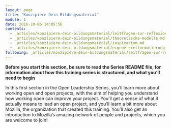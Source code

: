 ```yaml
---
layout: page
title: "Konzipiere Dein Bildungsmaterial"
module: 1
date: 2016-10-06 14:05:56
contents:
  - _articles/konzipiere-dein-bildungsmaterial/leitfragen-zur-reflexion.md
  - _articles/konzipiere-dein-bildungsmaterial/theoretische-modelle.md
  - _articles/konzipiere-dein-bildungsmaterial/inspiration.md
  - _articles/konzipiere-dein-bildungsmaterial/eigene-zielformulierung.md
following: _articles/konzipiere-dein-bildungsmaterial/leitfragen-zur-reflexion.md
---
```


**Before you start this section, be sure to read the Series README file, for information about how this training series is structured, and what you’ll need to begin**

In this first section in the Open Leadership Series, you’ll learn more about working open and open projects, with the aim of helping you understand how working open can improve your project. You’ll get a sense of what it actually means to lead an open project, and you’ll learn a bit more about Mozilla, the organization that created this training. You’ll also get an introduction to Mozilla’s amazing network of people and projects, which you are welcome to join!
